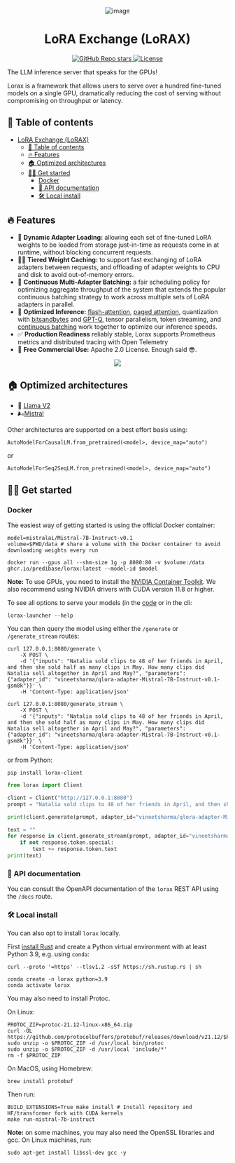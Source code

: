 <div align="center">

![image](https://images.ctfassets.net/ft0odixqevnv/3cWNkdDkt08y0Tz7Sx8ZZQ/794ced27db7253025790c248595499ac/LoraxBlog-SocialCard.png?w=1104&h=585&q=100&fm=webp&bg=transparent)

# LoRA Exchange (LoRAX)

<a href="https://github.com/predibase/lorax">
  <img alt="GitHub Repo stars" src="https://img.shields.io/github/stars/predibase/lorax?style=social">
</a>
<a href="https://github.com/predibase/lorax/blob/main/LICENSE">
  <img alt="License" src="https://img.shields.io/github/license/predibase/lorax">
</a>
</div>

The LLM inference server that speaks for the GPUs!

Lorax is a framework that allows users to serve over a hundred fine-tuned models on a single GPU, dramatically reducing the cost of serving without compromising on throughput or latency.

## 📖 Table of contents

- [LoRA Exchange (LoRAX)](#lora-exchange-lorax)
  - [📖 Table of contents](#-table-of-contents)
  - [🔥 Features](#-features)
  - [🏠 Optimized architectures](#-optimized-architectures)
  - [🏃‍♂️ Get started](#️-get-started)
    - [Docker](#docker)
    - [📓 API documentation](#-api-documentation)
    - [🛠️ Local install](#️-local-install)

## 🔥 Features

- 🚅 **Dynamic Adapter Loading:** allowing each set of fine-tuned LoRA weights to be loaded from storage just-in-time as requests come in at runtime, without blocking concurrent requests.
- 🏋️‍♀️ **Tiered Weight Caching:** to support fast exchanging of LoRA adapters between requests, and offloading of adapter weights to CPU and disk to avoid out-of-memory errors.
- 🧁 **Continuous Multi-Adapter Batching:** a fair scheduling policy for optimizing aggregate throughput of the system that extends the popular continuous batching strategy to work across multiple sets of LoRA adapters in parallel.
- 👬 **Optimized Inference:**  [flash-attention](https://github.com/HazyResearch/flash-attention), [paged attention](https://github.com/vllm-project/vllm), quantization with [bitsandbytes](https://github.com/TimDettmers/bitsandbytes) and [GPT-Q](https://arxiv.org/abs/2210.17323), tensor parallelism, token streaming, and [continuous batching](https://github.com/predibase/lorax/tree/main/router) work together to optimize our inference speeds.
- ✅ **Production Readiness** reliably stable, Lorax supports  Prometheus metrics and distributed tracing with Open Telemetry
- 🤯 **Free Commercial Use:** Apache 2.0 License. Enough said 😎.


<p align="center">
  <img src="https://github.com/predibase/lorax/assets/29719151/6f4f78fc-c1e9-4a01-8675-dbafa74a2534" />
</p>


## 🏠 Optimized architectures

- 🦙 [Llama V2](https://huggingface.co/meta-llama)
- 🌬️[Mistral](https://huggingface.co/mistralai)

Other architectures are supported on a best effort basis using:

`AutoModelForCausalLM.from_pretrained(<model>, device_map="auto")`

or

`AutoModelForSeq2SeqLM.from_pretrained(<model>, device_map="auto")`

## 🏃‍♂️ Get started

### Docker

The easiest way of getting started is using the official Docker container:

```shell
model=mistralai/Mistral-7B-Instruct-v0.1
volume=$PWD/data # share a volume with the Docker container to avoid downloading weights every run

docker run --gpus all --shm-size 1g -p 8080:80 -v $volume:/data ghcr.io/predibase/lorax:latest --model-id $model
```
**Note:** To use GPUs, you need to install the [NVIDIA Container Toolkit](https://docs.nvidia.com/datacenter/cloud-native/container-toolkit/install-guide.html). We also recommend using NVIDIA drivers with CUDA version 11.8 or higher.

To see all options to serve your models (in the [code](https://github.com/predibase/lorax/blob/main/launcher/src/main.rs) or in the cli:
```
lorax-launcher --help
```

You can then query the model using either the `/generate` or `/generate_stream` routes:

```shell
curl 127.0.0.1:8080/generate \
    -X POST \
    -d '{"inputs": "Natalia sold clips to 48 of her friends in April, and then she sold half as many clips in May. How many clips did Natalia sell altogether in April and May?", "parameters": {"adapter_id": "vineetsharma/qlora-adapter-Mistral-7B-Instruct-v0.1-gsm8k"}}' \
    -H 'Content-Type: application/json'
```

```shell
curl 127.0.0.1:8080/generate_stream \
    -X POST \
    -d '{"inputs": "Natalia sold clips to 48 of her friends in April, and then she sold half as many clips in May. How many clips did Natalia sell altogether in April and May?", "parameters": {"adapter_id": "vineetsharma/qlora-adapter-Mistral-7B-Instruct-v0.1-gsm8k"}}' \
    -H 'Content-Type: application/json'
```

or from Python:

```shell
pip install lorax-client
```

```python
from lorax import Client

client = Client("http://127.0.0.1:8080")
prompt = "Natalia sold clips to 48 of her friends in April, and then she sold half as many clips in May. How many clips did Natalia sell altogether in April and May?"

print(client.generate(prompt, adapter_id="vineetsharma/qlora-adapter-Mistral-7B-Instruct-v0.1-gsm8k").generated_text)

text = ""
for response in client.generate_stream(prompt, adapter_id="vineetsharma/qlora-adapter-Mistral-7B-Instruct-v0.1-gsm8k"):
    if not response.token.special:
        text += response.token.text
print(text)
```

### 📓 API documentation

You can consult the OpenAPI documentation of the `lorax` REST API using the `/docs` route.

### 🛠️ Local install

You can also opt to install `lorax` locally.

First [install Rust](https://rustup.rs/) and create a Python virtual environment with at least
Python 3.9, e.g. using `conda`:

```shell
curl --proto '=https' --tlsv1.2 -sSf https://sh.rustup.rs | sh

conda create -n lorax python=3.9 
conda activate lorax
```

You may also need to install Protoc.

On Linux:

```shell
PROTOC_ZIP=protoc-21.12-linux-x86_64.zip
curl -OL https://github.com/protocolbuffers/protobuf/releases/download/v21.12/$PROTOC_ZIP
sudo unzip -o $PROTOC_ZIP -d /usr/local bin/protoc
sudo unzip -o $PROTOC_ZIP -d /usr/local 'include/*'
rm -f $PROTOC_ZIP
```

On MacOS, using Homebrew:

```shell
brew install protobuf
```

Then run:

```shell
BUILD_EXTENSIONS=True make install # Install repository and HF/transformer fork with CUDA kernels
make run-mistral-7b-instruct
```

**Note:** on some machines, you may also need the OpenSSL libraries and gcc. On Linux machines, run:

```shell
sudo apt-get install libssl-dev gcc -y
```